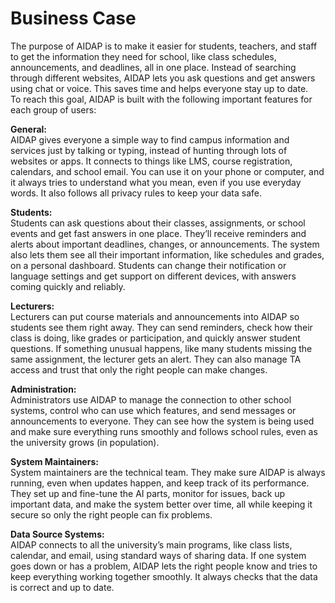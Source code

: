 # Business Case 

The purpose of AIDAP is to make it easier for students, teachers, and staff to get the information they need for school, like class schedules, announcements, and deadlines, all in one place. Instead of searching through different websites, AIDAP lets you ask questions and get answers using chat or voice. This saves time and helps everyone stay up to date.  
To reach this goal, AIDAP is built with the following important features for each group of users:

**General:**  
AIDAP gives everyone a simple way to find campus information and services just by talking or typing, instead of hunting through lots of websites or apps. It connects to things like LMS, course registration, calendars, and school email. You can use it on your phone or computer, and it always tries to understand what you mean, even if you use everyday words. It also follows all privacy rules to keep your data safe.

**Students:**  
Students can ask questions about their classes, assignments, or school events and get fast answers in one place. They’ll receive reminders and alerts about important deadlines, changes, or announcements. The system also lets them see all their important information, like schedules and grades, on a personal dashboard. Students can change their notification or language settings and get support on different devices, with answers coming quickly and reliably.

**Lecturers:**  
Lecturers can put course materials and announcements into AIDAP so students see them right away. They can send reminders, check how their class is doing, like grades or participation, and quickly answer student questions. If something unusual happens, like many students missing the same assignment, the lecturer gets an alert. They can also manage TA access and trust that only the right people can make changes.

**Administration:**  
Administrators use AIDAP to manage the connection to other school systems, control who can use which features, and send messages or announcements to everyone. They can see how the system is being used and make sure everything runs smoothly and follows school rules, even as the university grows (in population).

**System Maintainers:**  
System maintainers are the technical team. They make sure AIDAP is always running, even when updates happen, and keep track of its performance. They set up and fine-tune the AI parts, monitor for issues, back up important data, and make the system better over time, all while keeping it secure so only the right people can fix problems.

**Data Source Systems:**  
AIDAP connects to all the university’s main programs, like class lists, calendar, and email, using standard ways of sharing data. If one system goes down or has a problem, AIDAP lets the right people know and tries to keep everything working together smoothly. It always checks that the data is correct and up to date.
